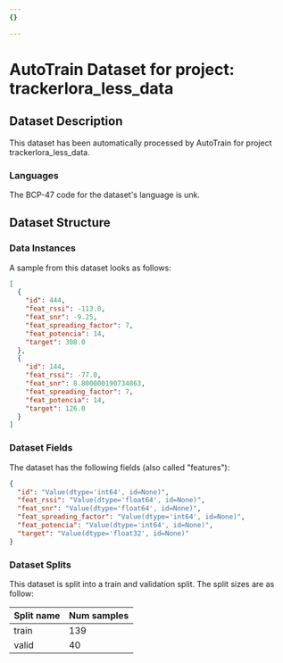 ```yaml
---
{}

---
```

# AutoTrain Dataset for project: trackerlora_less_data

## Dataset Description

This dataset has been automatically processed by AutoTrain for project trackerlora_less_data.

### Languages

The BCP-47 code for the dataset's language is unk.

## Dataset Structure

### Data Instances

A sample from this dataset looks as follows:

```json
[
  {
    "id": 444,
    "feat_rssi": -113.0,
    "feat_snr": -9.25,
    "feat_spreading_factor": 7,
    "feat_potencia": 14,
    "target": 308.0
  },
  {
    "id": 144,
    "feat_rssi": -77.0,
    "feat_snr": 8.800000190734863,
    "feat_spreading_factor": 7,
    "feat_potencia": 14,
    "target": 126.0
  }
]
```

### Dataset Fields

The dataset has the following fields (also called "features"):

```json
{
  "id": "Value(dtype='int64', id=None)",
  "feat_rssi": "Value(dtype='float64', id=None)",
  "feat_snr": "Value(dtype='float64', id=None)",
  "feat_spreading_factor": "Value(dtype='int64', id=None)",
  "feat_potencia": "Value(dtype='int64', id=None)",
  "target": "Value(dtype='float32', id=None)"
}
```

### Dataset Splits

This dataset is split into a train and validation split. The split sizes are as follow:

| Split name   | Num samples         |
| ------------ | ------------------- |
| train        | 139 |
| valid        | 40 |
